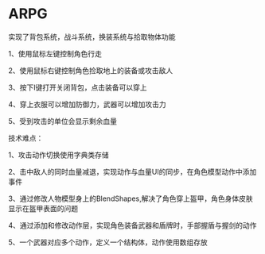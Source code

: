 # ARPG

实现了背包系统，战斗系统，换装系统与拾取物体功能 

1、使用鼠标左键控制角色行走

2、使用鼠标右键控制角色捡取地上的装备或攻击敌人

3、按下I键打开关闭背包，点击装备可以穿上

4、穿上衣服可以增加防御力，武器可以增加攻击力

5、受到攻击的单位会显示剩余血量

技术难点：

1、攻击动作切换使用字典类存储

2、击中敌人的同时血量减退，实现动作与血量UI的同步，在角色模型动作中添加事件

3、通过修改人物模型身上的BlendShapes,解决了角色穿上盔甲，角色身体皮肤显示在盔甲表面的问题

4、通过添加和修改动作层，实现角色装备武器和盾牌时，手部握盾与握剑的动作

5、一个武器对应多个动作，定义一个结构体，动作使用数组存放
